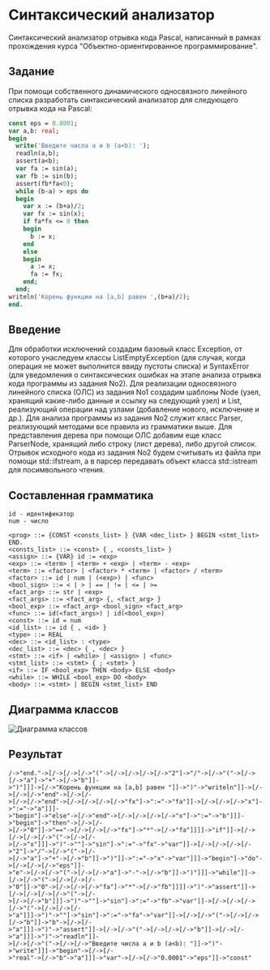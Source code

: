 # Синтаксический анализатор
Синтаксический анализатор отрывка кода Pascal, написанный в рамках прохождения курса "Объектно-ориентированное программирование".

## Задание
При помощи собственного динамического односвязного линейного списка разработать синтаксический анализатор для следующего отрывка кода на Pascal:

``` pascal
const eps = 0.0001;
var a,b: real;
begin
  write('Введите числа a и b (a<b): ');
  readln(a,b);
  assert(a<b);
  var fa := sin(a);
  var fb := sin(b);
  assert(fb*fa<0);
  while (b-a) > eps do
  begin
    var x := (b+a)/2;
    var fx := sin(x);
    if fa*fx <= 0 then
    begin
      b := x;
    end
    else
    begin
      a := x;
      fa := fx;
    end;
  end;
writeln('Корень функции на [a,b] равен ',(b+a)/2);
end.
```

## Введение
Для обработки исключений создадим базовый класс Exception, от которого
унаследуем классы ListEmptyException (для случая, когда операция не
может выполнится ввиду пустоты списка) и SyntaxError (для уведомления
о синтаксических ошибках на этапе анализа отрывка кода программы из
задания No2). Для реализации односвязного линейного списка (ОЛС) из
задания No1 создадим шаблоны Node (узел, хранящий какие-либо данные
и ссылку на следующий узел) и List, реализующий операции над узлами
(добавление нового, исключение и др.). Для анализа программы из задания
No2 служит класс Parser, реализующий методами все правила из
грамматики выше. Для представления дерева при помощи ОЛС добавим
еще класс ParserNode, хранящий либо строку (лист дерева), либо другой
список. Отрывок исходного кода из задания No2 будем считывать из файла
при помощи std::ifstream, а в парсер передавать объект класса std::istream
для посимвольного чтения.

## Составленная грамматика
```
id - идентификатор
num - число

<prog> ::= {CONST <consts_list> } {VAR <dec_list> } BEGIN <stmt_list> END.
<consts_list> ::= <const> { , <consts_list> }
<assign> ::= {VAR} id := <exp>
<exp> ::= <term> | <term> + <exp> | <term> - <exp>
<term> ::= <factor> | <factor> * <term> | <factor> / <term>
<factor> ::= id | num | (<exp>) | <func>
<bool_sign> ::= < | > | == | != | <= | >=
<fact_arg> ::= str | <exp>
<fact_args> ::= <fact_arg> {, <fact_arg> }
<bool_exp> ::= <fact_arg> <bool_sign> <fact_arg>
<func> ::= id(<fact_args>) | id(<bool_exp>)
<const> ::= id = num
<id_list> ::= id { , <id> }
<type> ::= REAL
<dec> ::= <id_list> : <type>
<dec_list> ::= <dec> { , <dec> }
<stmt> ::= <if> | <while> | <assign> | <func>
<stmt_list> ::= <stmt> { ; <stmt> }
<if> ::= IF <bool_exp> THEN <body> ELSE <body>
<while> ::= WHILE <bool_exp> DO <body>
<body> ::= <stmt> | BEGIN <stmt_list> END
```
## Диаграмма классов
![Диаграмма классов](https://i.imgur.com/M2Bd175.png)

## Результат

```
/->"end."->[/->[/->[/->"("->[/->[/->[/->[/->"2"]->"/"->[/->"("->[/->[/->"a"]->"+"->[/->"b"]]-
>")"]]]->[/->"Корень функции на [a,b] равен "]]->")"->"writeln"]]->[/->[/->[/->"end"->[/->[/-
>[/->[/->"end"->[/->[/->[/->[/->"fx"]->":="->"fa"]]->[/->[/->[/->"x"]->":="->"a"]]]-
>"begin"]->"else"->[/->"end"->[/->[/->[/->[/->"x"]->":="->"b"]]]->"begin"]->"then"->[/->[/-
>[/->"0"]]->"=="->[/->[/->[/->"fx"]->"*"->[/->"fa"]]]]->"if"]]->[/->[/->[/->[/->"("->[/->[/-
>[/->"x"]]]->")"->""]->"sin"]->":="->"fx"->"var"]]->[/->[/->[/->[/->"2"]->"/"->[/->"("->[/-
>[/->"a"]->"+"->[/->"b"]]->")"]]->":="->"x"->"var"]]]->"begin"]->"do"->[/->[/->[/->"eps"]]-
>"e"->[/->[/->"("->[/->[/->"a"]->"-"->[/->"b"]]->")"]]]->"while"]]->[/->[/->"("->[/->[/->[/-
>"0"]]->"0"->[/->[/->[/->"fa"]->"*"->[/->"fb"]]]]->")"->"assert"]]->[/->[/->[/->[/->"("->[/-
>[/->[/->"b"]]]->")"->""]->"sin"]->":="->"fb"->"var"]]->[/->[/->[/->[/->"("->[/->[/->[/-
>"a"]]]->")"->""]->"sin"]->":="->"fa"->"var"]]->[/->[/->"("->[/->[/->[/->"b"]]->"b"->[/->[/-
>"a"]]]->")"->"assert"]]->[/->[/->"("->[/->[/->[/->"b"]]->[/->[/->"a"]]]->")"->"readln"]]-
>[/->[/->"("->[/->[/->"Введите числа a и b (a<b): "]]->")"->"write"]]]->"begin"->[/->[/-
>"real"->[/->"b"->"a"]]]->"var"->[/->[/->"0.0001"->"eps"]]->"const"
```
